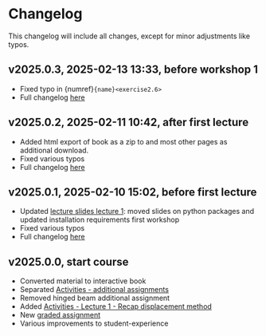 # Changelog

This changelog will include all changes, except for minor adjustments like typos.

## v2025.0.3, 2025-02-13 13:33, before workshop 1
- Fixed typo in {numref}`{name}<exercise2.6>`
- Full changelog [here](https://github.com/CIEM5000-2025/book/releases/tag/v2025.0.3)


## v2025.0.2, 2025-02-11 10:42, after first lecture
- Added html export of book as a zip to [](./instructions.md) and most other pages as additional download.
- Fixed various typos
- Full changelog [here](https://github.com/CIEM5000-2025/book/releases/tag/v2025.0.2)

## v2025.0.1, 2025-02-10 15:02, before first lecture
- Updated [lecture slides lecture 1](./lecture1.md): moved slides on python packages and updated installation requirements first workshop
- Fixed various typos
- Full changelog [here](https://github.com/CIEM5000-2025/book/releases/tag/v2025.0.1)

## v2025.0.0, start course
- Converted material to interactive book
- Separated [Activities - additional assignments](./additional.md)
- Removed hinged beam additional assignment
- Added [Activities - Lecture 1 - Recap displacement method](./lecture1/displacement.md)
- New [graded assignment](./assignment.md)
- Various improvements to student-experience
